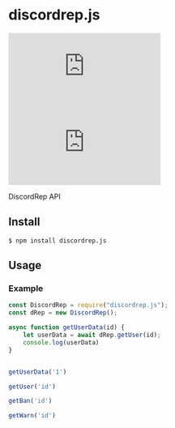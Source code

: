 # discordrep.js
![size](https://img.shields.io/bundlephobia/min/discordrep.js)
![npm](https://img.shields.io/npm/v/discordrep.js)

DiscordRep API

## Install

```
$ npm install discordrep.js
```

## Usage

### Example
```js
const DiscordRep = require("discordrep.js");
const dRep = new DiscordRep();

async function getUserData(id) {
    let userData = await dRep.getUser(id);
    console.log(userData)
}


getUserData('1')

```

```js
getUser('id')

getBan('id')

getWarn('id')

```
